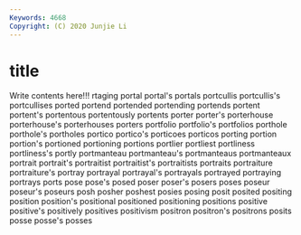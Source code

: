 ```yaml
---
Keywords: 4668
Copyright: (C) 2020 Junjie Li
---
```


# title

Write contents here!!!
rtaging 
portal 
portal's 
portals 
portcullis 
portcullis's 
portcullises
ported 
portend 
portended 
portending 
portends 
portent 
portent's 
portentous 
portentously 
portents
porter 
porter's 
porterhouse 
porterhouse's 
porterhouses 
porters 
portfolio 
portfolio's 
portfolios 
porthole
porthole's 
portholes 
portico 
portico's 
porticoes 
porticos 
porting 
portion 
portion's 
portioned
portioning 
portions 
portlier 
portliest 
portliness 
portliness's 
portly 
portmanteau 
portmanteau's 
portmanteaus
portmanteaux 
portrait 
portrait's 
portraitist 
portraitist's 
portraitists 
portraits 
portraiture 
portraiture's 
portray
portrayal 
portrayal's 
portrayals 
portrayed 
portraying 
portrays 
ports 
pose 
pose's 
posed
poser 
poser's 
posers 
poses 
poseur 
poseur's 
poseurs 
posh 
posher 
poshest
posies 
posing 
posit 
posited 
positing 
position 
position's 
positional 
positioned 
positioning
positions 
positive 
positive's 
positively 
positives 
positivism 
positron 
positron's 
positrons 
posits
posse 
posse's 
posses 
